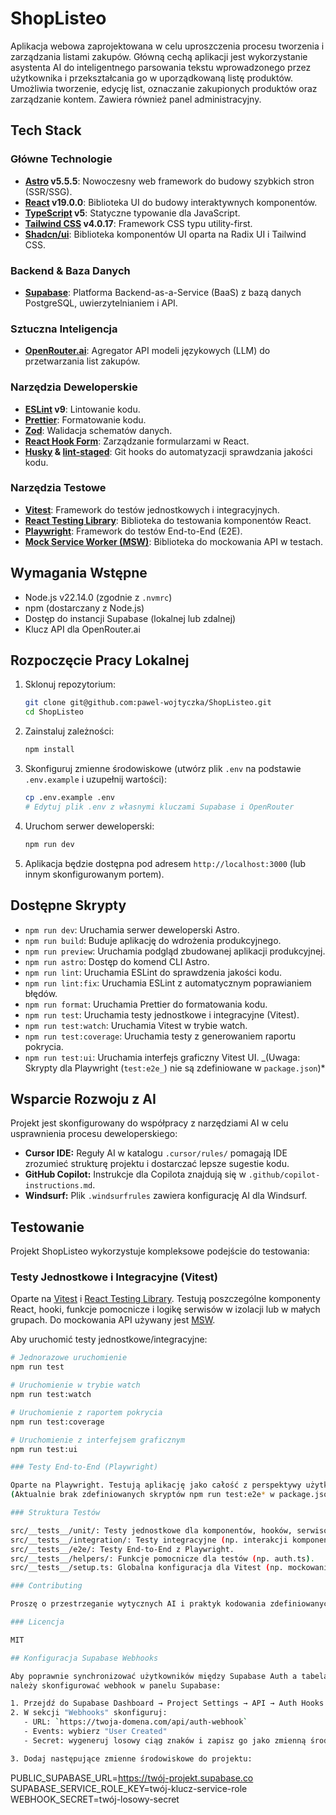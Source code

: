 # ShopListeo


Aplikacja webowa zaprojektowana w celu uproszczenia procesu tworzenia i zarządzania listami zakupów. Główną cechą aplikacji jest wykorzystanie asystenta AI do inteligentnego parsowania tekstu wprowadzonego przez użytkownika i przekształcania go w uporządkowaną listę produktów. Umożliwia tworzenie, edycję list, oznaczanie zakupionych produktów oraz zarządzanie kontem. Zawiera również panel administracyjny.

## Tech Stack

### Główne Technologie

- **[Astro](https://astro.build/) v5.5.5**: Nowoczesny web framework do budowy szybkich stron (SSR/SSG).
- **[React](https://react.dev/) v19.0.0**: Biblioteka UI do budowy interaktywnych komponentów.
- **[TypeScript](https://www.typescriptlang.org/) v5**: Statyczne typowanie dla JavaScript.
- **[Tailwind CSS](https://tailwindcss.com/) v4.0.17**: Framework CSS typu utility-first.
- **[Shadcn/ui](https://ui.shadcn.com/)**: Biblioteka komponentów UI oparta na Radix UI i Tailwind CSS.

### Backend & Baza Danych

- **[Supabase](https://supabase.com/)**: Platforma Backend-as-a-Service (BaaS) z bazą danych PostgreSQL, uwierzytelnianiem i API.

### Sztuczna Inteligencja

- **[OpenRouter.ai](https://openrouter.ai/)**: Agregator API modeli językowych (LLM) do przetwarzania list zakupów.

### Narzędzia Deweloperskie

- **[ESLint](https://eslint.org/) v9**: Lintowanie kodu.
- **[Prettier](https://prettier.io/)**: Formatowanie kodu.
- **[Zod](https://zod.dev/)**: Walidacja schematów danych.
- **[React Hook Form](https://react-hook-form.com/)**: Zarządzanie formularzami w React.
- **[Husky](https://typicode.github.io/husky/) & [lint-staged](https://github.com/okonet/lint-staged)**: Git hooks do automatyzacji sprawdzania jakości kodu.

### Narzędzia Testowe

- **[Vitest](https://vitest.dev/)**: Framework do testów jednostkowych i integracyjnych.
- **[React Testing Library](https://testing-library.com/docs/react-testing-library/intro/)**: Biblioteka do testowania komponentów React.
- **[Playwright](https://playwright.dev/)**: Framework do testów End-to-End (E2E).
- **[Mock Service Worker (MSW)](https://mswjs.io/)**: Biblioteka do mockowania API w testach.

## Wymagania Wstępne

- Node.js v22.14.0 (zgodnie z `.nvmrc`)
- npm (dostarczany z Node.js)
- Dostęp do instancji Supabase (lokalnej lub zdalnej)
- Klucz API dla OpenRouter.ai

## Rozpoczęcie Pracy Lokalnej

1.  Sklonuj repozytorium:
    ```bash
    git clone git@github.com:pawel-wojtyczka/ShopListeo.git
    cd ShopListeo
    ```
2.  Zainstaluj zależności:
    ```bash
    npm install
    ```
3.  Skonfiguruj zmienne środowiskowe (utwórz plik `.env` na podstawie `.env.example` i uzupełnij wartości):
    ```bash
    cp .env.example .env
    # Edytuj plik .env z własnymi kluczami Supabase i OpenRouter
    ```
4.  Uruchom serwer deweloperski:
    ```bash
    npm run dev
    ```
5.  Aplikacja będzie dostępna pod adresem `http://localhost:3000` (lub innym skonfigurowanym portem).

## Dostępne Skrypty

- `npm run dev`: Uruchamia serwer deweloperski Astro.
- `npm run build`: Buduje aplikację do wdrożenia produkcyjnego.
- `npm run preview`: Uruchamia podgląd zbudowanej aplikacji produkcyjnej.
- `npm run astro`: Dostęp do komend CLI Astro.
- `npm run lint`: Uruchamia ESLint do sprawdzenia jakości kodu.
- `npm run lint:fix`: Uruchamia ESLint z automatycznym poprawianiem błędów.
- `npm run format`: Uruchamia Prettier do formatowania kodu.
- `npm run test`: Uruchamia testy jednostkowe i integracyjne (Vitest).
- `npm run test:watch`: Uruchamia Vitest w trybie watch.
- `npm run test:coverage`: Uruchamia testy z generowaniem raportu pokrycia.
- `npm run test:ui`: Uruchamia interfejs graficzny Vitest UI.
  _(Uwaga: Skrypty dla Playwright (`test:e2e_`) nie są zdefiniowane w `package.json`)\*

## Wsparcie Rozwoju z AI

Projekt jest skonfigurowany do współpracy z narzędziami AI w celu usprawnienia procesu deweloperskiego:

- **Cursor IDE:** Reguły AI w katalogu `.cursor/rules/` pomagają IDE zrozumieć strukturę projektu i dostarczać lepsze sugestie kodu.
- **GitHub Copilot:** Instrukcje dla Copilota znajdują się w `.github/copilot-instructions.md`.
- **Windsurf:** Plik `.windsurfrules` zawiera konfigurację AI dla Windsurf.

## Testowanie

Projekt ShopListeo wykorzystuje kompleksowe podejście do testowania:

### Testy Jednostkowe i Integracyjne (Vitest)

Oparte na [Vitest](https://vitest.dev/) i [React Testing Library](https://testing-library.com/docs/react-testing-library/intro/). Testują poszczególne komponenty React, hooki, funkcje pomocnicze i logikę serwisów w izolacji lub w małych grupach. Do mockowania API używany jest [MSW](https://mswjs.io/).

Aby uruchomić testy jednostkowe/integracyjne:

```bash
# Jednorazowe uruchomienie
npm run test

# Uruchomienie w trybie watch
npm run test:watch

# Uruchomienie z raportem pokrycia
npm run test:coverage

# Uruchomienie z interfejsem graficznym
npm run test:ui

### Testy End-to-End (Playwright)

Oparte na Playwright. Testują aplikację jako całość z perspektywy użytkownika końcowego, symulując interakcje w przeglądarce.
(Aktualnie brak zdefiniowanych skryptów npm run test:e2e* w package.json. Należy je dodać, aby uruchomić testy E2E.)

### Struktura Testów

src/__tests__/unit/: Testy jednostkowe dla komponentów, hooków, serwisów.
src/__tests__/integration/: Testy integracyjne (np. interakcji komponentów, API).
src/__tests__/e2e/: Testy End-to-End z Playwright.
src/__tests__/helpers/: Funkcje pomocnicze dla testów (np. auth.ts).
src/__tests__/setup.ts: Globalna konfiguracja dla Vitest (np. mockowanie, rozszerzenia matcherów).

### Contributing

Proszę o przestrzeganie wytycznych AI i praktyk kodowania zdefiniowanych w plikach konfiguracyjnych AI podczas pracy nad projektem. Używaj npm run lint i npm run format przed commitem.

### Licencja

MIT

## Konfiguracja Supabase Webhooks

Aby poprawnie synchronizować użytkowników między Supabase Auth a tabelą `public.users`,
należy skonfigurować webhook w panelu Supabase:

1. Przejdź do Supabase Dashboard → Project Settings → API → Auth Hooks
2. W sekcji "Webhooks" skonfiguruj:
   - URL: `https://twoja-domena.com/api/auth-webhook`
   - Events: wybierz "User Created"
   - Secret: wygeneruj losowy ciąg znaków i zapisz go jako zmienną środowiskową `WEBHOOK_SECRET`

3. Dodaj następujące zmienne środowiskowe do projektu:
```

PUBLIC_SUPABASE_URL=https://twój-projekt.supabase.co
SUPABASE_SERVICE_ROLE_KEY=twój-klucz-service-role
WEBHOOK_SECRET=twój-losowy-secret

```

```
